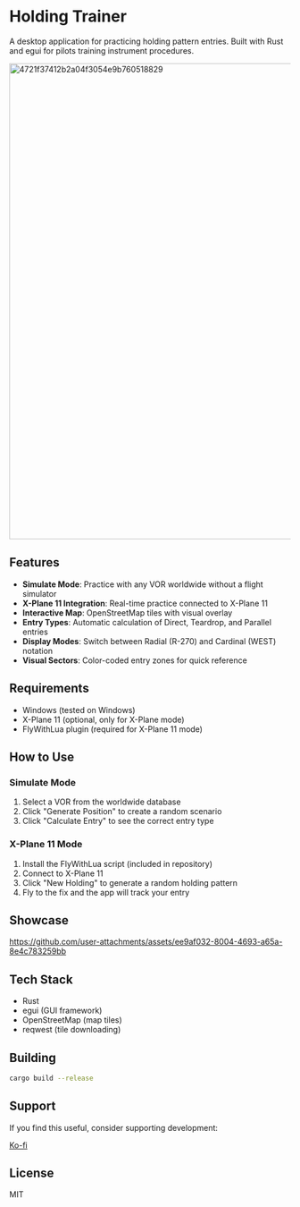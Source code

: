 # Holding Trainer

A desktop application for practicing holding pattern entries. Built with Rust and egui for pilots training instrument procedures.

<img width="1277" height="851" alt="4721f37412b2a04f3054e9b760518829" src="https://github.com/user-attachments/assets/c4c5c73f-5490-44a7-a6d8-96db0993b601" />

## Features

- **Simulate Mode**: Practice with any VOR worldwide without a flight simulator
- **X-Plane 11 Integration**: Real-time practice connected to X-Plane 11
- **Interactive Map**: OpenStreetMap tiles with visual overlay
- **Entry Types**: Automatic calculation of Direct, Teardrop, and Parallel entries
- **Display Modes**: Switch between Radial (R-270) and Cardinal (WEST) notation
- **Visual Sectors**: Color-coded entry zones for quick reference

## Requirements

- Windows (tested on Windows)
- X-Plane 11 (optional, only for X-Plane mode)
- FlyWithLua plugin (required for X-Plane 11 mode)

## How to Use

### Simulate Mode
1. Select a VOR from the worldwide database
2. Click "Generate Position" to create a random scenario
3. Click "Calculate Entry" to see the correct entry type

### X-Plane 11 Mode
1. Install the FlyWithLua script (included in repository)
2. Connect to X-Plane 11
3. Click "New Holding" to generate a random holding pattern
4. Fly to the fix and the app will track your entry

## Showcase
https://github.com/user-attachments/assets/ee9af032-8004-4693-a65a-8e4c783259bb

## Tech Stack

- Rust
- egui (GUI framework)
- OpenStreetMap (map tiles)
- reqwest (tile downloading)

## Building

```bash
cargo build --release
```

## Support

If you find this useful, consider supporting development:

[Ko-fi](https://ko-fi.com/jgananb)

## License

MIT

